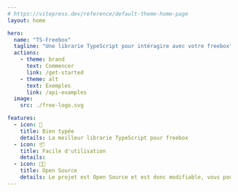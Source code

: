 ```yaml
---
# https://vitepress.dev/reference/default-theme-home-page
layout: home

hero:
  name: "TS-Freebox"
  tagline: "Une librarie TypeScript pour intéragire avec votre freebox"
  actions:
    - theme: brand
      text: Commencer
      link: /get-started
    - theme: alt
      text: Exemples
      link: /api-examples
  image:
    src: ./free-logo.svg

features:
  - icon: 👠
    title: Bien typée
    details: La meilleur librarie TypeScript pour freebox
  - icon: 📦
    title: Facile d'utilisation
    details: 
  - icon: 🧑‍💻
    title: Open Source
    details: Le projet est Open Source et est donc modifiable, vous pouvez y contribuez également
---
```


<style>
:root {
  --vp-home-hero-name-color: transparent;
  --vp-home-hero-name-background: -webkit-linear-gradient(120deg, #FC6766 30%, #FC231C);

  --vp-home-hero-image-background-image: linear-gradient(-45deg, #FC6766 60%, #FC231C 10%);
  --vp-home-hero-image-filter: blur(44px);
}

@media (min-width: 640px) {
  :root {
    --vp-home-hero-image-filter: blur(56px);
  }
}

@media (min-width: 960px) {
  :root {
    --vp-home-hero-image-filter: blur(68px);
  }
}
</style>